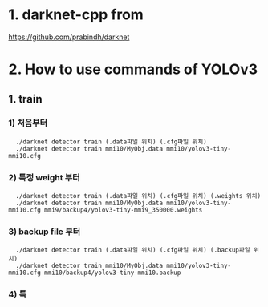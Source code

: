 # 1. darknet-cpp from
  https://github.com/prabindh/darknet

# 2. How to use commands of YOLOv3
## 1. train

   ### 1) 처음부터
      ./darknet detector train (.data파일 위치) (.cfg파일 위치)
      ./darknet detector train mmi10/MyObj.data mmi10/yolov3-tiny-mmi10.cfg

   ### 2) 특정 weight 부터
      ./darknet detector train (.data파일 위치) (.cfg파일 위치) (.weights 위치)
      ./darknet detector train mmi10/MyObj.data mmi10/yolov3-tiny-mmi10.cfg mmi9/backup4/yolov3-tiny-mmi9_350000.weights

   ### 3) backup file 부터
      ./darknet detector train (.data파일 위치) (.cfg파일 위치) (.backup파일 위치)
      ./darknet detector train mmi10/MyObj.data mmi10/yolov3-tiny-mmi10.cfg mmi10/backup4/yolov3-tiny-mmi10.backup

   ### 4) 특
